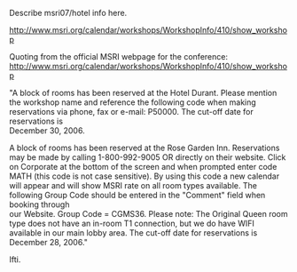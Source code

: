 Describe msri07/hotel info here.


http://www.msri.org/calendar/workshops/WorkshopInfo/410/show_workshop

Quoting from the official MSRI webpage for the conference:
http://www.msri.org/calendar/workshops/WorkshopInfo/410/show_workshop

"A block of rooms has been reserved at the Hotel Durant. Please mention   
the workshop name and reference the following code when making reservations
via phone, fax or e-mail: P50000. The cut-off date for reservations is    
December 30, 2006.

A block of rooms has been reserved at the Rose Garden Inn. Reservations
may be made by calling 1-800-992-9005 OR directly on their website. Click
on Corporate at the bottom of the screen and when prompted enter code MATH
(this code is not case sensitive). By using this code a new calendar will 
appear and will show MSRI rate on all room types available. The following 
Group Code should be entered in the "Comment" field when booking through  
our Website. Group Code = CGMS36. Please note: The Original Queen room   
type does not have an in-room T1 connection, but we do have WIFI available
in our main lobby area. The cut-off date for reservations is December 28, 
2006."

Ifti.
